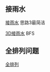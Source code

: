 ## 接雨水

[接雨水](https://blog.csdn.net/qq_41231926/article/details/82682179) 思路3最简洁

[3D接雨水](https://www.cnblogs.com/grandyang/p/5928987.html) BFS

## 全排列问题

[全排列](https://www.cnblogs.com/likaiming/p/8401086.html) 


